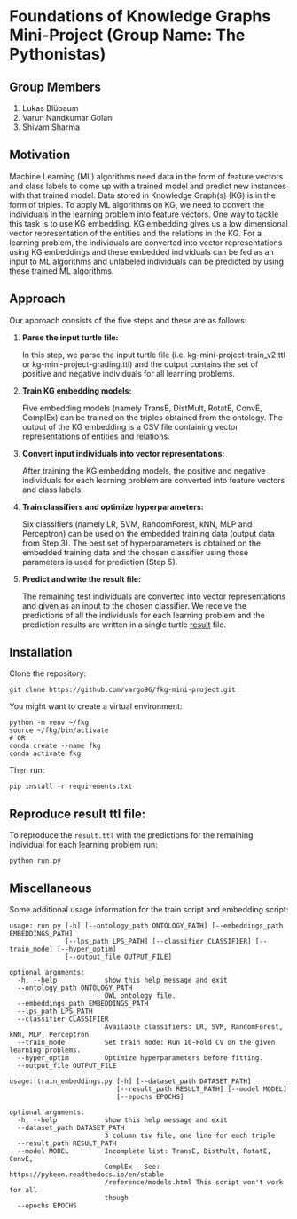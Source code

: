 # Foundations of Knowledge Graphs Mini-Project (Group Name: The Pythonistas)

## Group Members

1. Lukas Blübaum
2. Varun Nandkumar Golani
3. Shivam Sharma

## Motivation 

Machine Learning (ML) algorithms need data in the form of feature vectors and class labels to come up with a trained model and predict new instances with that trained model. 
Data stored in Knowledge Graph(s) (KG) is in the form of triples. 
To apply ML algorithms on KG, we need to convert the individuals in the learning problem into feature vectors. 
One way to tackle this task is to use KG embedding. 
KG embedding gives us a low dimensional vector representation of the entities and the relations in the KG.
For a learning problem, the individuals are converted into vector representations using KG embeddings and these embedded individuals can be fed as an input to ML algorithms and unlabeled individuals can be predicted by using these trained ML algorithms.

## Approach 

Our approach consists of the five steps and these are as follows:

1. **Parse the input turtle file:**
    
    In this step, we parse the input turtle file (i.e. kg-mini-project-train_v2.ttl or kg-mini-project-grading.ttl) and the output contains the set of positive and negative individuals for all learning problems.
   

2. **Train KG embedding models:**
   
   Five embedding models (namely TransE, DistMult, RotatE, ConvE, ComplEx) can be trained on the triples obtained from the ontology. The output of the KG embedding is a CSV file containing vector representations of entities and relations.
   

3. **Convert input individuals into vector representations:**
   
    After training the KG embedding models, the positive and negative individuals for each learning problem are converted into feature vectors and class labels.
   

4. **Train classifiers and optimize hyperparameters:**
   
   Six classifiers (namely LR, SVM, RandomForest, kNN, MLP and Perceptron) can be used on the embedded training data (output data from Step 3).
   The best set of hyperparameters is obtained on the embedded training data and the chosen classifier using those parameters is used for prediction (Step 5).
   

5. **Predict and write the result file:**

   The remaining test individuals are converted into vector representations and given as an input to the chosen classifier. 
   We receive the predictions of all the individuals for each learning problem and the prediction results are written in a single turtle [result](result.ttl) file.

## Installation
Clone the repository:

```
git clone https://github.com/vargo96/fkg-mini-project.git
```
You might want to create a virtual environment:
```
python -m venv ~/fkg
source ~/fkg/bin/activate
# OR
conda create --name fkg
conda activate fkg
```
Then run:
```
pip install -r requirements.txt
```

## Reproduce result ttl file:
To reproduce the ```result.ttl``` with the predictions for the remaining individual for each learning problem run:
```
python run.py
```

## Miscellaneous
Some additional usage information for the train script and embedding script:

```
usage: run.py [-h] [--ontology_path ONTOLOGY_PATH] [--embeddings_path EMBEDDINGS_PATH]
              [--lps_path LPS_PATH] [--classifier CLASSIFIER] [--train_mode] [--hyper_optim]
              [--output_file OUTPUT_FILE]

optional arguments:
  -h, --help            show this help message and exit
  --ontology_path ONTOLOGY_PATH
                        OWL ontology file.
  --embeddings_path EMBEDDINGS_PATH
  --lps_path LPS_PATH
  --classifier CLASSIFIER
                        Available classifiers: LR, SVM, RandomForest, kNN, MLP, Perceptron
  --train_mode          Set train mode: Run 10-Fold CV on the given learning problems.
  --hyper_optim         Optimize hyperparameters before fitting.
  --output_file OUTPUT_FILE
```

```
usage: train_embeddings.py [-h] [--dataset_path DATASET_PATH]
                           [--result_path RESULT_PATH] [--model MODEL]
                           [--epochs EPOCHS]

optional arguments:
  -h, --help            show this help message and exit
  --dataset_path DATASET_PATH
                        3 column tsv file, one line for each triple
  --result_path RESULT_PATH
  --model MODEL         Incomplete list: TransE, DistMult, RotatE, ConvE,
                        ComplEx - See: https://pykeen.readthedocs.io/en/stable
                        /reference/models.html This script won't work for all
                        though
  --epochs EPOCHS
```
